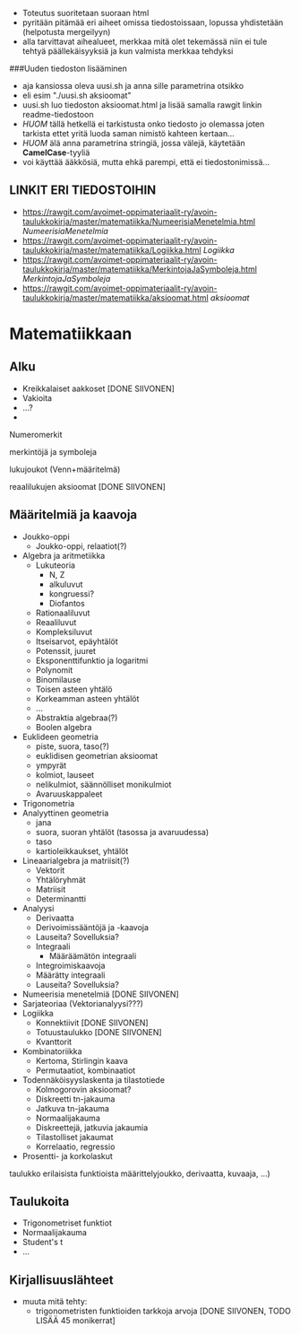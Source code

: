 - Toteutus suoritetaan suoraan html
- pyritään pitämää eri aiheet omissa tiedostoissaan, lopussa yhdistetään (helpotusta mergeilyyn)
- alla tarvittavat aihealueet, merkkaa mitä olet tekemässä niin ei tule tehtyä päällekäisyyksiä ja kun valmista merkkaa tehdyksi

###Uuden tiedoston lisääminen
   - aja kansiossa oleva uusi.sh ja anna sille parametrina otsikko
   - eli esim "./uusi.sh aksioomat"
   - uusi.sh luo tiedoston aksioomat.html ja lisää samalla rawgit linkin readme-tiedostoon
   - _HUOM_ tällä hetkellä ei tarkistusta onko tiedosto jo olemassa joten tarkista ettet yritä luoda saman nimistö kahteen kertaan...
   - _HUOM_ älä anna parametrina stringiä, jossa välejä, käytetään **CamelCase**-tyyliä 
   - voi käyttää ääkkösiä, mutta ehkä parempi, että ei tiedostonimissä...

## LINKIT ERI TIEDOSTOIHIN 
- https://rawgit.com/avoimet-oppimateriaalit-ry/avoin-taulukkokirja/master/matematiikka/NumeerisiaMenetelmia.html _NumeerisiaMenetelmia_ 
- https://rawgit.com/avoimet-oppimateriaalit-ry/avoin-taulukkokirja/master/matematiikka/Logiikka.html _Logiikka_ 
- https://rawgit.com/avoimet-oppimateriaalit-ry/avoin-taulukkokirja/master/matematiikka/MerkintojaJaSymboleja.html _MerkintojaJaSymboleja_ 
- https://rawgit.com/avoimet-oppimateriaalit-ry/avoin-taulukkokirja/master/matematiikka/aksioomat.html _aksioomat_ 





# Matematiikkaan

## Alku
* Kreikkalaiset aakkoset [DONE SIIVONEN]
* Vakioita
* ...?
* 
Numeromerkit


merkintöjä ja symboleja


lukujoukot (Venn+määritelmä)

reaalilukujen aksioomat [DONE SIIVONEN]

## Määritelmiä ja kaavoja
* Joukko-oppi
    * Joukko-oppi, relaatiot(?)
* Algebra ja aritmetiikka
    * Lukuteoria
        - N, Z
        - alkuluvut
        - kongruessi?
        - Diofantos
    * Rationaaliluvut
    * Reaaliluvut
    * Kompleksiluvut
    * Itseisarvot, epäyhtälöt
    * Potenssit, juuret 
    * Eksponenttifunktio ja logaritmi
    * Polynomit
    * Binomilause
    * Toisen asteen yhtälö
    * Korkeamman asteen yhtälöt
    * ...
    * Abstraktia algebraa(?)
    * Boolen algebra
* Euklideen geometria
    * piste, suora, taso(?)
    * euklidisen geometrian aksioomat
    * ympyrät
    * kolmiot, lauseet
    * nelikulmiot, säännölliset monikulmiot
    * Avaruuskappaleet
* Trigonometria
* Analyyttinen geometria
    * jana
    * suora, suoran yhtälöt (tasossa ja avaruudessa)
    * taso
    * kartioleikkaukset, yhtälöt
* Lineaarialgebra ja matriisit(?)
    * Vektorit
    * Yhtälöryhmät
    * Matriisit
    * Determinantti
* Analyysi
    * Derivaatta
    * Derivoimissääntöjä ja -kaavoja
    * Lauseita? Sovelluksia?
    * Integraali
        - Määräämätön integraali
    * Integroimiskaavoja
    * Määrätty integraali
    * Lauseita? Sovelluksia?
* Numeerisia menetelmiä [DONE SIIVONEN]
* Sarjateoriaa
(Vektorianalyysi???)
* Logiikka
    * Konnektiivit [DONE SIIVONEN]
    * Totuustaulukko [DONE SIIVONEN]
    * Kvanttorit
* Kombinatoriikka
    * Kertoma, Stirlingin kaava
    * Permutaatiot, kombinaatiot
* Todennäköisyyslaskenta ja tilastotiede
    * Kolmogorovin aksioomat?
    * Diskreetti tn-jakauma
    * Jatkuva tn-jakauma
    * Normaalijakauma
    * Diskreettejä, jatkuvia jakaumia
    * Tilastolliset jakaumat
    * Korrelaatio, regressio
* Prosentti- ja korkolaskut

taulukko erilaisista funktioista määrittelyjoukko, derivaatta, kuvaaja, ...)

## Taulukoita

* Trigonometriset funktiot
* Normaalijakauma
* Student's t
* ...

## Kirjallisuuslähteet




- muuta mitä tehty:
   - trigonometristen funktioiden tarkkoja arvoja [DONE SIIVONEN, TODO LISÄÄ 45 monikerrat]
